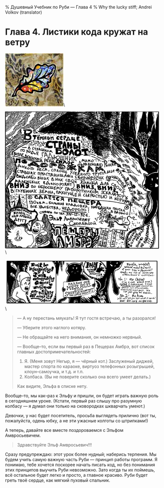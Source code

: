 % Душевный Учебник по Руби — Глава 4
% Why the lucky stiff; Andrei Volkov (translator)

Глава 4. Листики кода кружат на ветру
=======================================================
![o](images/chapter.poignant.guide-4.jpg)\ 

![o](images/the.elf-1.png)\ 

![o](images/the.elf-2.gif)\ 

> — А ну перестань мяукать! Я тут гостя встречаю, а ты разорался!
> 
> — Уберите этого наглого котяру.
> 
> — Не обращайте на него внимания, он немножко нервный.
> 
> — Вообще–то, если вы первый раз в Пещерах Амбрэ, вот список главных достопримечательностей:
> 
> 1. Я. (Меня зовут Негыр, я — чёрный кот.) Заслуженый диджей, мастер спорта по караоке, виртуоз телефонных розыгрышей, клоун–самоучка, и т.д. и т.п.
> 2. Колбаса. (Вы не поверите сколько она всего умеет делать.)
> 
> Как видите, Эльфа в списке нету.

Вообще–то, мы как–раз к Эльфу и пришли, он будет играть важную роль в сегодняшнем уроке. (Кстати, первый раз слышу про разумную колбасу — я думал они только на сковородках шкварчать умеют.)

Девочки, у нас будет посетитель, просьба выглядеть прилично (вот ты, пожалуйста, одень юбку, а не эти ужасные колготы со штрипками!)

А теперь, давайте все вместе поздороваемся с Эльфом Амвросьевичем.

> Здравствуйте Эльф Амвросьевич!!!

Сразу предупреждаю: этот урок более нудный; наберись терпения. Мы будем учить самую важную часть Руби — принцип работы программ.
Я понимаю, тебе хочется поскорее начать писать код, но без понимания этих принципов выучить Руби невозможно.
Зато когда ты их поймешь, всё остальное будет легко и просто, а главное красиво. Руби будет греть твоё сердце, как мягкий пуховый спальник.

